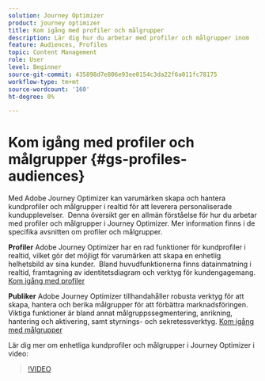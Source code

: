 ```yaml
---
solution: Journey Optimizer
product: journey optimizer
title: Kom igång med profiler och målgrupper
description: Lär dig hur du arbetar med profiler och målgrupper inom  [!DNL Journey Optimzier].
feature: Audiences, Profiles
topic: Content Management
role: User
level: Beginner
source-git-commit: 435898d7e806e93ee0154c3da22f6a011fc78175
workflow-type: tm+mt
source-wordcount: '160'
ht-degree: 0%

---
```



# Kom igång med profiler och målgrupper {#gs-profiles-audiences}

Med Adobe Journey Optimizer kan varumärken skapa och hantera kundprofiler och målgrupper i realtid för att leverera personaliserade kundupplevelser. &#x200B; Denna översikt ger en allmän förståelse för hur du arbetar med profiler och målgrupper i Journey Optimizer. Mer information finns i de specifika avsnitten om profiler och målgrupper.

**Profiler**
Adobe Journey Optimizer har en rad funktioner för kundprofiler i realtid, vilket gör det möjligt för varumärken att skapa en enhetlig helhetsbild av sina kunder. &#x200B; Bland huvudfunktionerna finns datainmatning i realtid, framtagning av identitetsdiagram och verktyg för kundengagemang. [Kom igång med profiler](get-started-profiles.md)

**Publiker**
Adobe Journey Optimizer tillhandahåller robusta verktyg för att skapa, hantera och berika målgrupper för att förbättra marknadsföringen. &#x200B;Viktiga funktioner är bland annat målgruppssegmentering, anrikning, hantering och aktivering, samt styrnings- och sekretessverktyg. [Kom igång med målgrupper](about-audiences.md)

Lär dig mer om enhetliga kundprofiler och målgrupper i Journey Optimizer i video:

>[!VIDEO](https://video.tv.adobe.com/v/3432671?quality=12)
